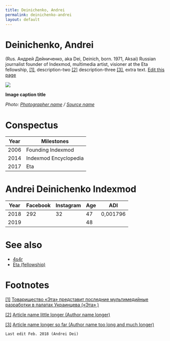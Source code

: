 ```yaml
---
title: Deinichenko, Andrei
permalink: deinichenko-andrei
layout: default
---
```


# Deinichenko, Andrei


(Rus. Андрей Дейниченко, aka Dei, Deinich, born. 1971, Aksai) Russian journalist founder of Indexmod, multimedia artist, visioner at the Eta fellowship, <span id="a1">[\[1\]](#f1)</span>, description-two <span id="a2">[\[2\]](#f2)</span> description-three <span id="a3">[\[3\]](#f3)</span>, extra text. [Edit this page](http://prose.io/#indexmod/encyclopedia/edit/master/deinichenko-andrei.md)

![](/encyclopedia/images/image-name.jpg)

**Image caption title**

*Photo: [Photographer name](/photographer-name-page) / [Source name](/source-name-page)*

# Conspectus

|Year|Milestones|
|----|-----|
|2006|Founding Indexmod|
|2014|Indexmod Encyclopedia|
|2017|Eta|

# Andrei Deinichenko Indexmod 

|Year|Facebook|Instagram|Age|ADI|
|-|-|-|-|-|
|2018|292|32|47|0,001796|
|2019|||48||

# See also

+ [4s4r](4s4r)
+ [Eta (fellowship)](eta-fellowship)


# Footnotes

[[1]](#a1) <span id="f1"></span> [Товарищество «Эта» представит последние мультимедийные разработки в палатах Украинцева («Эта» )](http://e-t-a.space/14-февраля-2018)

[[2]](#a2) <span id="f2"></span> [Article name little longer (Author name longer)](http://example.net/article)

[[3]](#a3) <span id="f3"></span> [Article name longer so far (Author name too long and much longer)](http://example.net/article)

`Last edit Feb. 2018 (Andrei Dei)`
